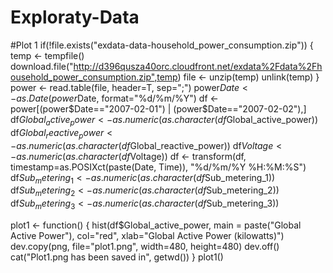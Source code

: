 # Exploraty-Data
#Plot 1
if(!file.exists("exdata-data-household_power_consumption.zip")) {
  temp <- tempfile()
  download.file("http://d396qusza40orc.cloudfront.net/exdata%2Fdata%2Fhousehold_power_consumption.zip",temp)
  file <- unzip(temp)
  unlink(temp)
}
power <- read.table(file, header=T, sep=";")
power$Date <- as.Date(power$Date, format="%d/%m/%Y")
df <- power[(power$Date=="2007-02-01") | (power$Date=="2007-02-02"),]
df$Global_active_power <- as.numeric(as.character(df$Global_active_power))
df$Global_reactive_power <- as.numeric(as.character(df$Global_reactive_power))
df$Voltage <- as.numeric(as.character(df$Voltage))
df <- transform(df, timestamp=as.POSIXct(paste(Date, Time)), "%d/%m/%Y %H:%M:%S")
df$Sub_metering_1 <- as.numeric(as.character(df$Sub_metering_1))
df$Sub_metering_2 <- as.numeric(as.character(df$Sub_metering_2))
df$Sub_metering_3 <- as.numeric(as.character(df$Sub_metering_3))

plot1 <- function() {
  hist(df$Global_active_power, main = paste("Global Active Power"), col="red", xlab="Global Active Power (kilowatts)")
  dev.copy(png, file="plot1.png", width=480, height=480)
  dev.off()
  cat("Plot1.png has been saved in", getwd())
}
plot1()
